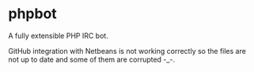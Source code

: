 phpbot
======

A fully extensible PHP IRC bot.

GitHub integration with Netbeans is not working correctly so the files are not up to date and some of them are corrupted -_-.

